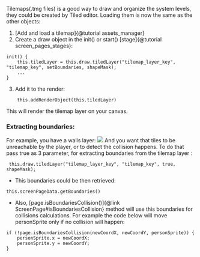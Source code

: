 Tilemaps(.tmg files) is a good way to draw and organize the system levels, they could be created by Tiled editor. 
Loading them is now the same as the other objects:
1. [Add and load a tilemap]{@tutorial assets_manager}
2. Create a draw object in the init() or start() [stage]{@tutorial screen_pages_stages}:
```
init() {
    this.tiledLayer = this.draw.tiledLayer("tilemap_layer_key", "tilemap_key", setBoundaries, shapeMask);
    ...
}
```
3. Add it to the render:
```
    this.addRenderObject(this.tiledLayer)
```
This will render the tilemap layer on your canvas.

### Extracting boundaries:
For example, you have a walls layer:
<img src="tiled_boundaries_layer.png">
And you want that tiles to be unreachable by the player, or to detect the collision happens. To do that pass true as 3 parameter, for extracting boundaries from the tilemap layer :
```
 this.draw.tiledLayer("tilemap_layer_key", "tilemap_key", true, shapeMask);
```
* This boundaries could be then retrieved:
```
this.screenPageData.getBoundaries()
```
* Also, [page.isBoundariesCollision()]{@link ScreenPage#isBoundariesCollision} method will use this boundaries for collisions calculations. For example the code below will move personSprite only if no collision will happen:
```
if (!page.isBoundariesCollision(newCoordX, newCoordY, personSprite)) {
    personSprite.x = newCoordX;
    personSprite.y = newCoordY;
}
```